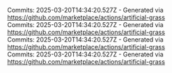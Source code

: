 Commits: 2025-03-20T14:34:20.527Z - Generated via https://github.com/marketplace/actions/artificial-grass
<br>
Commits: 2025-03-20T14:34:20.527Z - Generated via https://github.com/marketplace/actions/artificial-grass
<br>
Commits: 2025-03-20T14:34:20.527Z - Generated via https://github.com/marketplace/actions/artificial-grass
<br>
Commits: 2025-03-20T14:34:20.527Z - Generated via https://github.com/marketplace/actions/artificial-grass
<br>
